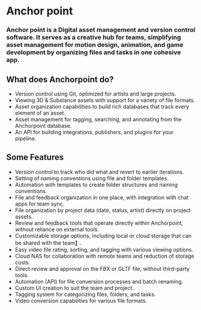 # Anchor point


### Anchor point is a  Digital asset management and version control software. It serves as a creative hub for teams, simplifying asset management for motion design, animation, and game development by organizing files and tasks in one cohesive app.


## What does Anchorpoint do?
- Version control using Git, optimized for artists and large projects.
- Viewing 3D & Substance assets with support for a variety of file formats.
- Asset organization capabilities to build rich databases that track every element of an asset.
- Asset management for tagging, searching, and annotating from the Anchorpoint database.
- An API for building integrations, publishers, and plugins for your pipeline.

## Some Features

- Version control to track who did what and revert to earlier iterations.
- Setting of naming conventions using file and folder templates.
- Automation with templates to create folder structures and naming conventions.
- File and feedback organization in one place, with integration with chat apps for team sync.
- File organization by project data (date, status, artist) directly on project assets.
- Review and feedback tools that operate directly within Anchorpoint, without reliance on external tools.
- Customizable storage options, including local or cloud storage that can be shared with the team】.
- Easy video file rating, sorting, and tagging with various viewing options.
- Cloud NAS for collaboration with remote teams and reduction of storage costs.
- Direct review and approval on the FBX or GLTF file, without third-party tools.
- Automation (API) for file conversion processes and batch renaming.
- Custom UI creation to suit the team and project.
- Tagging system for categorizing files, folders, and tasks.
- Video conversion capabilities for various file formats.
